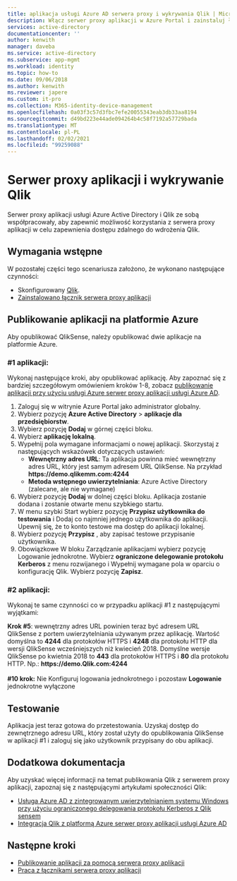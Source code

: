 ```yaml
---
title: aplikacja usługi Azure AD serwera proxy i wykrywania Qlik | Microsoft Docs
description: Włącz serwer proxy aplikacji w Azure Portal i zainstaluj łączniki dla zwrotnego serwera proxy.
services: active-directory
documentationcenter: ''
author: kenwith
manager: daveba
ms.service: active-directory
ms.subservice: app-mgmt
ms.workload: identity
ms.topic: how-to
ms.date: 09/06/2018
ms.author: kenwith
ms.reviewer: japere
ms.custom: it-pro
ms.collection: M365-identity-device-management
ms.openlocfilehash: 0a03f3c57d3fbc7efe20055343eab3db33aa8194
ms.sourcegitcommit: d49bd223e44ade094264b4c58f7192a57729bada
ms.translationtype: MT
ms.contentlocale: pl-PL
ms.lasthandoff: 02/02/2021
ms.locfileid: "99259088"
---
```

# <a name="application-proxy-and-qlik-sense"></a>Serwer proxy aplikacji i wykrywanie Qlik 
Serwer proxy aplikacji usługi Azure Active Directory i Qlik ze sobą współpracowały, aby zapewnić możliwość korzystania z serwera proxy aplikacji w celu zapewnienia dostępu zdalnego do wdrożenia Qlik.  

## <a name="prerequisites"></a>Wymagania wstępne 
W pozostałej części tego scenariusza założono, że wykonano następujące czynności:
 
- Skonfigurowany [Qlik](https://community.qlik.com/docs/DOC-19822). 
- [Zainstalowano łącznik serwera proxy aplikacji](application-proxy-add-on-premises-application.md#install-and-register-a-connector) 
 
## <a name="publish-your-applications-in-azure"></a>Publikowanie aplikacji na platformie Azure 
Aby opublikować QlikSense, należy opublikować dwie aplikacje na platformie Azure.  

### <a name="application-1"></a>#1 aplikacji: 
Wykonaj następujące kroki, aby opublikować aplikację. Aby zapoznać się z bardziej szczegółowym omówieniem kroków 1-8, zobacz [publikowanie aplikacji przy użyciu usługi Azure serwer proxy aplikacji usługi Azure AD](application-proxy-add-on-premises-application.md). 


1. Zaloguj się w witrynie Azure Portal jako administrator globalny. 
2. Wybierz pozycję **Azure Active Directory**  >  **aplikacje dla przedsiębiorstw**. 
3. Wybierz pozycję **Dodaj** w górnej części bloku. 
4. Wybierz **aplikację lokalną**. 
5. Wypełnij pola wymagane informacjami o nowej aplikacji. Skorzystaj z następujących wskazówek dotyczących ustawień: 
   - **Wewnętrzny adres URL**: Ta aplikacja powinna mieć wewnętrzny adres URL, który jest samym adresem URL QlikSense. Na przykład **https&#58;//demo.qlikemm.com:4244** 
   - **Metoda wstępnego uwierzytelniania**: Azure Active Directory (zalecane, ale nie wymagane) 
1. Wybierz pozycję **Dodaj** w dolnej części bloku. Aplikacja zostanie dodana i zostanie otwarte menu szybkiego startu. 
2. W menu szybki Start wybierz pozycję **Przypisz użytkownika do testowania** i Dodaj co najmniej jednego użytkownika do aplikacji. Upewnij się, że to konto testowe ma dostęp do aplikacji lokalnej. 
3. Wybierz pozycję **Przypisz** , aby zapisać testowe przypisanie użytkownika. 
4. Obowiązkowe W bloku Zarządzanie aplikacjami wybierz pozycję Logowanie jednokrotne. Wybierz **ograniczone delegowanie protokołu Kerberos** z menu rozwijanego i Wypełnij wymagane pola w oparciu o konfigurację Qlik. Wybierz pozycję **Zapisz**. 

### <a name="application-2"></a>#2 aplikacji: 
Wykonaj te same czynności co w przypadku aplikacji #1 z następującymi wyjątkami: 

**Krok #5**: wewnętrzny adres URL powinien teraz być adresem URL QlikSense z portem uwierzytelniania używanym przez aplikację. Wartość domyślna to **4244** dla protokołów HTTPS i **4248** dla protokołu HTTP dla wersji QlikSense wcześniejszych niż kwiecień 2018. Domyślne wersje QlikSense po kwietnia 2018 to **443** dla protokołów HTTPS i **80** dla protokołu HTTP.  Np.: **https&#58;//demo.Qlik.com:4244**</br></br>
**#10 krok:** Nie Konfiguruj logowania jednokrotnego i pozostaw **Logowanie** jednokrotne wyłączone
 
 
## <a name="testing"></a>Testowanie 
Aplikacja jest teraz gotowa do przetestowania. Uzyskaj dostęp do zewnętrznego adresu URL, który został użyty do opublikowania QlikSense w aplikacji #1 i zaloguj się jako użytkownik przypisany do obu aplikacji.  

## <a name="additional-references"></a>Dodatkowa dokumentacja
Aby uzyskać więcej informacji na temat publikowania Qlik z serwerem proxy aplikacji, zapoznaj się z następującymi artykułami społeczności Qlik: 
- [Usługa Azure AD z zintegrowanym uwierzytelnianiem systemu Windows przy użyciu ograniczonego delegowania protokołu Kerberos z Qlik sensem](https://community.qlik.com/docs/DOC-20183)
- [Integracja Qlik z platformą Azure serwer proxy aplikacji usługi Azure AD](https://community.qlik.com/t5/Technology-Partners-Ecosystem/Azure-AD-Application-Proxy/ta-p/1528396)

## <a name="next-steps"></a>Następne kroki

- [Publikowanie aplikacji za pomocą serwera proxy aplikacji](application-proxy-add-on-premises-application.md)
- [Praca z łącznikami serwera proxy aplikacji](application-proxy-connector-groups.md)

